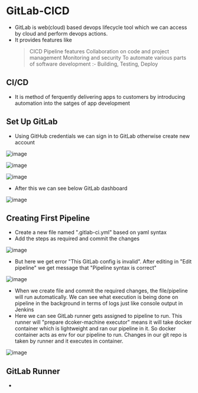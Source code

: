 # GitLab-CICD

- GitLab is web(cloud) based devops lifecycle tool which we can access by cloud and perform devops actions.
- It provides features like
  > CICD Pipeline features
  > Collaboration on code and project management
  > Monitoring and security
  > To automate various parts of software development :- Building, Testing, Deploy

CI/CD
- 
- It is method of ferquently delivering apps to customers by introducing automation into the satges of app development

Set Up GitLab
-
- Using GitHub credentials we can sign in to GitLab otherwise create new account

![image](https://github.com/user-attachments/assets/05b180de-c685-4fad-8df5-dc1ddc094d76)

![image](https://github.com/user-attachments/assets/9c617d3f-1941-43e5-b96e-0562f5d00124)

![image](https://github.com/user-attachments/assets/12f6a848-2044-441e-a050-1820b3a92de8)

- After this we can see below GitLab dashboard

![image](https://github.com/user-attachments/assets/a72dc2b9-7338-49ba-8935-9768b70b6163)

Creating First Pipeline
-
- Create a new file named ".gitlab-ci.yml" based on yaml syntax
- Add the steps as required and commit the changes

![image](https://github.com/user-attachments/assets/df607ed2-a542-47e6-ab71-a76d842b75b6)

- But here we get error "This GitLab config is invalid". After editing in "Edit pipeline" we get message that "Pipeline syntax is correct"

![image](https://github.com/user-attachments/assets/0017ae76-f9d3-4902-92d0-260fd1365d20)

- When we create file and commit the required changes, the file/pipeline will run automatically. We can see what execution is being done on pipeline in the background in terms of logs just like console output in Jenkins
- Here we can see GitLab runner gets assigned to pipeline to run. This runner will "prepare dcoker-machine executor" means it will take docker container which is lightweight and ran our pipeline in it. So docker container acts as env for our pipeline to run. Changes in our git repo is taken by runner and it executes in container.

![image](https://github.com/user-attachments/assets/ee295796-b2c7-4bc0-8225-5ca2b6991482)

GitLab Runner
-
- 


